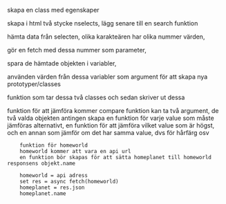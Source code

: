 skapa en class med egenskaper

skapa i html två stycke nselects, lägg senare till en search funktion


hämta data från selecten, olika karakteären har olika nummer värden, 

gör en fetch med dessa nummer som parameter,

spara de hämtade objekten i variabler,

använden värden från dessa variabler som argument för att skapa nya prototyper/classes

funktion som tar dessa två classes och sedan skriver ut dessa


funktion för att jämföra kommer
    compare funktion kan ta två argument, de två valda objekten
        antingen skapa en funktion för varje value som måste jämföras
        alternativt, en funktion för att jämföra vilket value som är högst,
        och en annan som jämför om det har samma value, dvs för hårfärg osv


        funktion för homeworld
        homeworld kommer att vara en api url
        en funktion bör skapas för att sätta homeplanet till homeworld responsens objekt.name

        homeworld = api adress
        set res = async fetch(homeworld)
        homeplanet = res.json
        homeplanet.name
